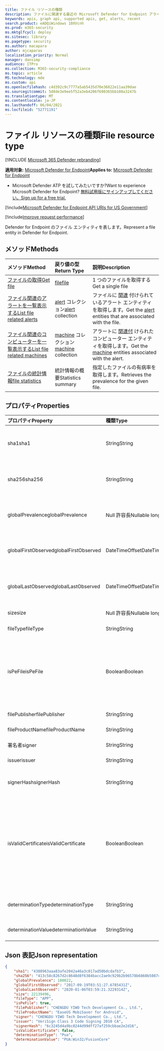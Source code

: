 ```yaml
---
title: ファイル リソースの種類
description: ファイルに関連する最近の Microsoft Defender for Endpoint アラートを取得します。
keywords: apis, graph api, supported apis, get, alerts, recent
search.product: eADQiWindows 10XVcnh
ms.prod: m365-security
ms.mktglfcycl: deploy
ms.sitesec: library
ms.pagetype: security
ms.author: macapara
author: mjcaparas
localization_priority: Normal
manager: dansimp
audience: ITPro
ms.collection: M365-security-compliance
ms.topic: article
MS.technology: mde
ms.custom: api
ms.openlocfilehash: c4d392c9c7777a5ab5435d70e36822e11aa39dae
ms.sourcegitcommit: 5d8de3e9ee5f52a3eb4206f690365bb108a3247b
ms.translationtype: MT
ms.contentlocale: ja-JP
ms.lasthandoff: 06/04/2021
ms.locfileid: "52771191"
---
```

# <a name="file-resource-type"></a><span data-ttu-id="d0a3e-104">ファイル リソースの種類</span><span class="sxs-lookup"><span data-stu-id="d0a3e-104">File resource type</span></span>

[!INCLUDE [Microsoft 365 Defender rebranding](../../includes/microsoft-defender.md)]


<span data-ttu-id="d0a3e-105">**適用対象:** [Microsoft Defender for Endpoint](https://go.microsoft.com/fwlink/?linkid=2154037)</span><span class="sxs-lookup"><span data-stu-id="d0a3e-105">**Applies to:** [Microsoft Defender for Endpoint](https://go.microsoft.com/fwlink/?linkid=2154037)</span></span>

- <span data-ttu-id="d0a3e-106">Microsoft Defender ATP を試してみたいですか?</span><span class="sxs-lookup"><span data-stu-id="d0a3e-106">Want to experience Microsoft Defender for Endpoint?</span></span> [<span data-ttu-id="d0a3e-107">無料試用版にサインアップしてください。</span><span class="sxs-lookup"><span data-stu-id="d0a3e-107">Sign up for a free trial.</span></span>](https://www.microsoft.com/microsoft-365/windows/microsoft-defender-atp?ocid=docs-wdatp-exposedapis-abovefoldlink) 

[!include[Microsoft Defender for Endpoint API URIs for US Government](../../includes/microsoft-defender-api-usgov.md)]

[!include[Improve request performance](../../includes/improve-request-performance.md)]


<span data-ttu-id="d0a3e-108">Defender for Endpoint のファイル エンティティを表します。</span><span class="sxs-lookup"><span data-stu-id="d0a3e-108">Represent a file entity in Defender for Endpoint.</span></span>

## <a name="methods"></a><span data-ttu-id="d0a3e-109">メソッド</span><span class="sxs-lookup"><span data-stu-id="d0a3e-109">Methods</span></span>
<span data-ttu-id="d0a3e-110">メソッド</span><span class="sxs-lookup"><span data-stu-id="d0a3e-110">Method</span></span>|<span data-ttu-id="d0a3e-111">戻り値の型</span><span class="sxs-lookup"><span data-stu-id="d0a3e-111">Return Type</span></span> |<span data-ttu-id="d0a3e-112">説明</span><span class="sxs-lookup"><span data-stu-id="d0a3e-112">Description</span></span>
:---|:---|:---
[<span data-ttu-id="d0a3e-113">ファイルの取得</span><span class="sxs-lookup"><span data-stu-id="d0a3e-113">Get file</span></span>](get-file-information.md) | [<span data-ttu-id="d0a3e-114">file</span><span class="sxs-lookup"><span data-stu-id="d0a3e-114">file</span></span>](files.md) | <span data-ttu-id="d0a3e-115">1 つのファイルを取得する</span><span class="sxs-lookup"><span data-stu-id="d0a3e-115">Get a single file</span></span> 
[<span data-ttu-id="d0a3e-116">ファイル関連のアラートを一覧表示する</span><span class="sxs-lookup"><span data-stu-id="d0a3e-116">List file related alerts</span></span>](get-file-related-alerts.md) | <span data-ttu-id="d0a3e-117">[alert](alerts.md) コレクション</span><span class="sxs-lookup"><span data-stu-id="d0a3e-117">[alert](alerts.md) collection</span></span> | <span data-ttu-id="d0a3e-118">ファイルに [関連](alerts.md) 付けられているアラート エンティティを取得します。</span><span class="sxs-lookup"><span data-stu-id="d0a3e-118">Get the [alert](alerts.md) entities that are associated with the file.</span></span>
[<span data-ttu-id="d0a3e-119">ファイル関連のコンピューターを一覧表示する</span><span class="sxs-lookup"><span data-stu-id="d0a3e-119">List file related machines</span></span>](get-file-related-machines.md) | <span data-ttu-id="d0a3e-120">[machine](machine.md) コレクション</span><span class="sxs-lookup"><span data-stu-id="d0a3e-120">[machine](machine.md) collection</span></span> | <span data-ttu-id="d0a3e-121">アラートに [関連付](machine.md) けられたコンピューター エンティティを取得します。</span><span class="sxs-lookup"><span data-stu-id="d0a3e-121">Get the [machine](machine.md) entities associated with the alert.</span></span>
[<span data-ttu-id="d0a3e-122">ファイルの統計情報</span><span class="sxs-lookup"><span data-stu-id="d0a3e-122">file statistics</span></span>](get-file-statistics.md) | <span data-ttu-id="d0a3e-123">統計情報の概要</span><span class="sxs-lookup"><span data-stu-id="d0a3e-123">Statistics summary</span></span> | <span data-ttu-id="d0a3e-124">指定したファイルの有病率を取得します。</span><span class="sxs-lookup"><span data-stu-id="d0a3e-124">Retrieves the prevalence for the given file.</span></span>


## <a name="properties"></a><span data-ttu-id="d0a3e-125">プロパティ</span><span class="sxs-lookup"><span data-stu-id="d0a3e-125">Properties</span></span>
|<span data-ttu-id="d0a3e-126">プロパティ</span><span class="sxs-lookup"><span data-stu-id="d0a3e-126">Property</span></span> | <span data-ttu-id="d0a3e-127">種類</span><span class="sxs-lookup"><span data-stu-id="d0a3e-127">Type</span></span>    |   <span data-ttu-id="d0a3e-128">説明</span><span class="sxs-lookup"><span data-stu-id="d0a3e-128">Description</span></span> |
|:---|:---|:---|
|<span data-ttu-id="d0a3e-129">sha1</span><span class="sxs-lookup"><span data-stu-id="d0a3e-129">sha1</span></span> | <span data-ttu-id="d0a3e-130">String</span><span class="sxs-lookup"><span data-stu-id="d0a3e-130">String</span></span> | <span data-ttu-id="d0a3e-131">ファイル コンテンツの Sha1 ハッシュ</span><span class="sxs-lookup"><span data-stu-id="d0a3e-131">Sha1 hash of the file content</span></span> |
|<span data-ttu-id="d0a3e-132">sha256</span><span class="sxs-lookup"><span data-stu-id="d0a3e-132">sha256</span></span> | <span data-ttu-id="d0a3e-133">String</span><span class="sxs-lookup"><span data-stu-id="d0a3e-133">String</span></span> | <span data-ttu-id="d0a3e-134">ファイル コンテンツの Sha256 ハッシュ</span><span class="sxs-lookup"><span data-stu-id="d0a3e-134">Sha256 hash of the file content</span></span> |
|<span data-ttu-id="d0a3e-135">globalPrevalence</span><span class="sxs-lookup"><span data-stu-id="d0a3e-135">globalPrevalence</span></span> | <span data-ttu-id="d0a3e-136">Null 許容長</span><span class="sxs-lookup"><span data-stu-id="d0a3e-136">Nullable long</span></span> | <span data-ttu-id="d0a3e-137">組織全体でのファイルの普及率</span><span class="sxs-lookup"><span data-stu-id="d0a3e-137">File prevalence across organization</span></span> |
|<span data-ttu-id="d0a3e-138">globalFirstObserved</span><span class="sxs-lookup"><span data-stu-id="d0a3e-138">globalFirstObserved</span></span> | <span data-ttu-id="d0a3e-139">DateTimeOffset</span><span class="sxs-lookup"><span data-stu-id="d0a3e-139">DateTimeOffset</span></span> | <span data-ttu-id="d0a3e-140">ファイルが初めて観察された場合</span><span class="sxs-lookup"><span data-stu-id="d0a3e-140">First time the file was observed</span></span> |
|<span data-ttu-id="d0a3e-141">globalLastObserved</span><span class="sxs-lookup"><span data-stu-id="d0a3e-141">globalLastObserved</span></span> | <span data-ttu-id="d0a3e-142">DateTimeOffset</span><span class="sxs-lookup"><span data-stu-id="d0a3e-142">DateTimeOffset</span></span> | <span data-ttu-id="d0a3e-143">ファイルが最後に観察された時刻</span><span class="sxs-lookup"><span data-stu-id="d0a3e-143">Last time the file was observed</span></span> |
|<span data-ttu-id="d0a3e-144">size</span><span class="sxs-lookup"><span data-stu-id="d0a3e-144">size</span></span> | <span data-ttu-id="d0a3e-145">Null 許容長</span><span class="sxs-lookup"><span data-stu-id="d0a3e-145">Nullable long</span></span> | <span data-ttu-id="d0a3e-146">ファイルのサイズ</span><span class="sxs-lookup"><span data-stu-id="d0a3e-146">Size of the file</span></span> |
|<span data-ttu-id="d0a3e-147">fileType</span><span class="sxs-lookup"><span data-stu-id="d0a3e-147">fileType</span></span> | <span data-ttu-id="d0a3e-148">String</span><span class="sxs-lookup"><span data-stu-id="d0a3e-148">String</span></span> | <span data-ttu-id="d0a3e-149">ファイルの種類</span><span class="sxs-lookup"><span data-stu-id="d0a3e-149">Type of the file</span></span> |
|<span data-ttu-id="d0a3e-150">isPeFile</span><span class="sxs-lookup"><span data-stu-id="d0a3e-150">isPeFile</span></span> | <span data-ttu-id="d0a3e-151">Boolean</span><span class="sxs-lookup"><span data-stu-id="d0a3e-151">Boolean</span></span> | <span data-ttu-id="d0a3e-152">ファイルが移植可能な実行可能ファイルの場合は true ("DLL"、"EXE"など)</span><span class="sxs-lookup"><span data-stu-id="d0a3e-152">true if the file is portable executable (e.g. "DLL", "EXE", etc.)</span></span> |
|<span data-ttu-id="d0a3e-153">filePublisher</span><span class="sxs-lookup"><span data-stu-id="d0a3e-153">filePublisher</span></span> | <span data-ttu-id="d0a3e-154">String</span><span class="sxs-lookup"><span data-stu-id="d0a3e-154">String</span></span> | <span data-ttu-id="d0a3e-155">ファイル発行元</span><span class="sxs-lookup"><span data-stu-id="d0a3e-155">File publisher</span></span> |
|<span data-ttu-id="d0a3e-156">fileProductName</span><span class="sxs-lookup"><span data-stu-id="d0a3e-156">fileProductName</span></span> | <span data-ttu-id="d0a3e-157">String</span><span class="sxs-lookup"><span data-stu-id="d0a3e-157">String</span></span> | <span data-ttu-id="d0a3e-158">製品名</span><span class="sxs-lookup"><span data-stu-id="d0a3e-158">Product name</span></span> |
|<span data-ttu-id="d0a3e-159">署名者</span><span class="sxs-lookup"><span data-stu-id="d0a3e-159">signer</span></span> | <span data-ttu-id="d0a3e-160">String</span><span class="sxs-lookup"><span data-stu-id="d0a3e-160">String</span></span> | <span data-ttu-id="d0a3e-161">ファイル署名者</span><span class="sxs-lookup"><span data-stu-id="d0a3e-161">File signer</span></span> |
|<span data-ttu-id="d0a3e-162">issuer</span><span class="sxs-lookup"><span data-stu-id="d0a3e-162">issuer</span></span> | <span data-ttu-id="d0a3e-163">String</span><span class="sxs-lookup"><span data-stu-id="d0a3e-163">String</span></span> | <span data-ttu-id="d0a3e-164">ファイル発行者</span><span class="sxs-lookup"><span data-stu-id="d0a3e-164">File issuer</span></span> |
|<span data-ttu-id="d0a3e-165">signerHash</span><span class="sxs-lookup"><span data-stu-id="d0a3e-165">signerHash</span></span> | <span data-ttu-id="d0a3e-166">String</span><span class="sxs-lookup"><span data-stu-id="d0a3e-166">String</span></span> | <span data-ttu-id="d0a3e-167">署名証明書のハッシュ</span><span class="sxs-lookup"><span data-stu-id="d0a3e-167">Hash of the signing certificate</span></span> |
|<span data-ttu-id="d0a3e-168">isValidCertificate</span><span class="sxs-lookup"><span data-stu-id="d0a3e-168">isValidCertificate</span></span> | <span data-ttu-id="d0a3e-169">Boolean</span><span class="sxs-lookup"><span data-stu-id="d0a3e-169">Boolean</span></span> | <span data-ttu-id="d0a3e-170">Microsoft Defender for Endpoint エージェントによって証明書の署名が正常に確認されました</span><span class="sxs-lookup"><span data-stu-id="d0a3e-170">Was signing certificate successfully verified by Microsoft Defender for Endpoint agent</span></span> |
|<span data-ttu-id="d0a3e-171">determinationType</span><span class="sxs-lookup"><span data-stu-id="d0a3e-171">determinationType</span></span> | <span data-ttu-id="d0a3e-172">String</span><span class="sxs-lookup"><span data-stu-id="d0a3e-172">String</span></span> | <span data-ttu-id="d0a3e-173">ファイルの決定の種類</span><span class="sxs-lookup"><span data-stu-id="d0a3e-173">The determination type of the file</span></span> |
|<span data-ttu-id="d0a3e-174">determinationValue</span><span class="sxs-lookup"><span data-stu-id="d0a3e-174">determinationValue</span></span> | <span data-ttu-id="d0a3e-175">String</span><span class="sxs-lookup"><span data-stu-id="d0a3e-175">String</span></span> | <span data-ttu-id="d0a3e-176">判定値</span><span class="sxs-lookup"><span data-stu-id="d0a3e-176">Determination value</span></span> |


## <a name="json-representation"></a><span data-ttu-id="d0a3e-177">Json 表記</span><span class="sxs-lookup"><span data-stu-id="d0a3e-177">Json representation</span></span>

```json
{
    "sha1": "4388963aaa83afe2042a46a3c017ad50bdcdafb3",
    "sha256": "413c58c8267d2c8648d8f6384bacc2ae9c929b2b96578b6860b5087cd1bd6462",
    "globalPrevalence": 180022,
    "globalFirstObserved": "2017-09-19T03:51:27.6785431Z",
    "globalLastObserved": "2020-01-06T03:59:21.3229314Z",
    "size": 22139496,
    "fileType": "APP",
    "isPeFile": true,
    "filePublisher": "CHENGDU YIWO Tech Development Co., Ltd.",
    "fileProductName": "EaseUS MobiSaver for Android",
    "signer": "CHENGDU YIWO Tech Development Co., Ltd.",
    "issuer": "VeriSign Class 3 Code Signing 2010 CA",
    "signerHash": "6c3245d4a9bc0244d99dff27af259cbbae2e2d16",
    "isValidCertificate": false,
    "determinationType": "Pua",
    "determinationValue": "PUA:Win32/FusionCore"
}
```
